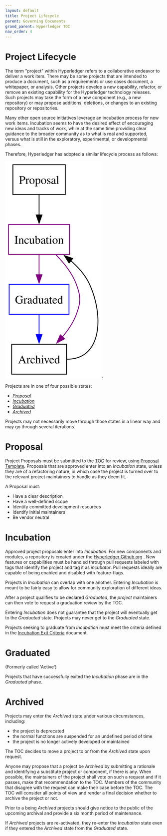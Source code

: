 ```yaml
---
layout: default
title: Project Lifecycle
parent: Governing Documents
grand_parent: Hyperledger TOC
nav_order: 4
---
```

[//]: # (SPDX-License-Identifier: CC-BY-4.0)

# Project Lifecycle

The term "project" within Hyperledger refers to a
collaborative endeavor to deliver a work item.
There may be some projects that are intended to produce a document, such
as a requirements or use cases document, a whitepaper, or analysis.
Other projects develop a new capability, refactor, or remove an
existing capability for the Hyperledger technology releases. Such
projects may take the form of a new component (e.g., a new repository) or
may propose additions, deletions, or changes to an existing
repository or repositories.

Many other open source initiatives leverage an incubation process for
new work items. Incubation seems to have the desired effect of encouraging
new ideas and tracks of work, while at the same time providing clear
guidance to the broader community as to what is real and supported,
versus what is still in the exploratory, experimental, or developmental
phases.

Therefore, Hyperledger has adopted a similar lifecycle process as
follows:

![Project lifecycle in graph format](project-lifecycle.svg "Project Lifecycle Graph").

Projects are in one of four possible states:

-   [*Proposal*](#proposal)
-   [*Incubation*](#incubation)
-   [*Graduated*](#graduated)
-   [*Archived*](#archived)

Projects may not necessarily move through those states in a linear way
and may go through several iterations.

# Proposal

Project Proposals must be submitted to the [TOC](https://www.hyperledger.org/about/leadership)
for review, using [Proposal Template](https://hyperledger.github.io/hyperledger-hip/).
Proposals that are approved enter into an *Incubation* state, unless
they are of a refactoring nature, in which case the project is turned over
to the relevant project maintainers to handle as they deem fit.

A Proposal must:

-   Have a clear description
-   Have a well-defined scope
-   Identify committed development resources
-   Identify initial maintainers
-   Be vendor neutral

# Incubation

Approved project proposals enter into *Incubation*. For new
components and modules, a repository is created under the
[Hyperledger Github org](https://github.com/hyperledger)
. New
features or capabilities must be handled through pull requests labeled
with tags that identify the project and tag it as
*incubator*. Pull requests ideally are capable of being enabled and disabled with feature-flags.

Projects in *Incubation* can overlap with one another.
Entering *Incubation* is meant to be fairly easy to allow for
community exploration of different ideas.

After a project qualifies to be declared *Graduated*, the
*project* maintainers can then vote to request a graduation
review by the TOC.

Entering *Incubation* does not guarantee that the project will
eventually get to the *Graduated* state. Projects may never get
to the *Graduated* state.

Projects seeking to graduate from *Incubation* must meet
the criteria defined in the 
[Incubation Exit Criteria](./project-incubation-exit.md) document.

# Graduated

(Formerly called 'Active') <a id="active"></a>

Projects that have successfully exited the *Incubation* phase
are in the *Graduated* phase.

# Archived

Projects may enter the *Archived* state under various circumstances,
including:
 * the project is deprecated
 * the normal functions are suspended for an undefined period of time
 * the project is no longer actively developed or maintained

The TOC decides to move a project to or from the *Archived* state upon request.

Anyone may propose that a project be *Archived* by submitting a
rationale and identifying a substitute project or component, if there
is any. When possible, the maintainers of the project shall vote on
such a request and if it passes, make that recommendation to the
TOC. Members of the community that disagree with the request can make
their case before the TOC. The TOC will consider all points of view
and render a final decision whether to archive the project or not.

Prior to a being *Archived* projects should give notice to the public
of the upcoming archival and provide a six month period of
maintenance.

If *Archived* projects are re-activated, they re-enter the *Incubation*
state even if they entered the *Archived* state from the *Graduated* state.

